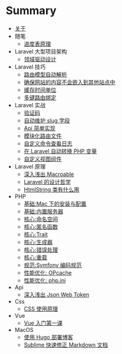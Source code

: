 # Summary

* [关于](README.md)
* 随笔
    * [进度表原理](2019-11-20-schedule.md)
* Laravel 大型项目架构
    * [领域驱动设计](2019-11-20-laravel-beyond-curd-domain-oriented.md)
* Laravel 技巧
    * [路由模型自动解析](2019-09-21-laravel-route-model-auto-resolve.md)
    * [确保网站的内容不会嵌入到其他站点中](2019-09-22-laravel-deny-frame-middleware.md)
    * [缓存时间单位](2019-09-23-laravel-cache-ttl.md)
    * [多键路由绑定](2019-09-25-laravel-multiple-route-bind.md) 
* Laravel 实战
    * [验证码](2019-09-25-laravel-captcha-tutorial.md)
    * [自动维护 slug 字段](2019-09-25-laravel-slug-trait.md)
    * [Api 简单实现](2019-09-24-laravel-basic-api.md)
    * [模块化路由文件](2019-09-25-split-laravel-routes-into-module.md)
    * [自定义命令查看日志](2019-09-26-laravel-tail-log.md)
    * [在 Laravel 自动转换 PHP 变量](2019-10-14-laravel-parse-var-to-js.md)
    * [自定义视图组件](2019-10-22-laravel-view-composer-component.md)
* Laravel 原理
    * [深入浅出 Macroable](2019-09-26-laravel-macroable.md)
    * [Laravel 的设计哲学](2019-10-17-laravel-design-philosophy.md)
    * [HtmlString 类有什么用](2019-10-26-laravel-htmlstring.md)
* PHP
    * [基础:Mac 下的安装与配置](2019-10-29-php-mac-setup-up.md)
    * [基础:内置服务器](2019-10-30-php-server.md)
    * [核心:命名空间](2019-10-31-php-namespace.md)
    * [核心:匿名函数](2019-11-01-php-anonymous-function.md)
    * [核心:Trait](2019-11-02-php-trait.md)
    * [核心:生成器](2019-11-13-php-yield.md)
    * [核心:错误处理](2019-11-15-php-error.md)
    * [核心:重载](2019-11-20-php-overload.md)
    * [规范:Symfony 编码规范](2019-11-06-psr-style.md)
    * [性能优化: OPcache](2019-11-08-php-opcache.md)
    * [性能优化: php.ini](2019-11-10-php-ini.md)
* Api
    * [深入浅出 Json Web Token](2019-11-19-json-web-token-tutorial.md)
* Css
    * [CSS 使用原理](2019-11-20-css-basic-usage.md)
* Vue
    * [Vue 入门第一课](2019-11-20-vue-todo-list.md)
* MacOS
    * [使用 Hugo 部署博客](2019-06-03-use-hugo-to-make-static-blog.md)
    * [Sublime 快速修正 Markdown 文档](2019-09-28-sublime-markdown-build.md)


